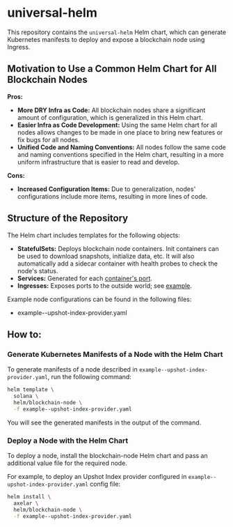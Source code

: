# universal-helm

This repository contains the `universal-helm` Helm chart, which can generate Kubernetes manifests to deploy and expose a blockchain node using Ingress.

## Motivation to Use a Common Helm Chart for All Blockchain Nodes

**Pros:**
  - **More DRY Infra as Code:** All blockchain nodes share a significant amount of configuration, which is generalized in this Helm chart.
  - **Easier Infra as Code Development:** Using the same Helm chart for all nodes allows changes to be made in one place to bring new features or fix bugs for all nodes.
  - **Unified Code and Naming Conventions:** All nodes follow the same code and naming conventions specified in the Helm chart, resulting in a more uniform infrastructure that is easier to read and develop.

**Cons:**
  - **Increased Configuration Items:** Due to generalization, nodes' configurations include more items, resulting in more lines of code.

## Structure of the Repository

The Helm chart includes templates for the following objects:
  - **StatefulSets:** Deploys blockchain node containers. Init containers can be used to download snapshots, initialize data, etc. It will also automatically add a sidecar container with health probes to check the node's status.
  - **Services:** Generated for each [container's port]().
  - **Ingresses:** Exposes ports to the outside world; see [example]().

Example node configurations can be found in the following files:
  - example--upshot-index-provider.yaml

## How to:

### Generate Kubernetes Manifests of a Node with the Helm Chart

To generate manifests of a node described in `example--upshot-index-provider.yaml`, run the following command:
```bash
helm template \
  solana \
  helm/blockchain-node \
  -f example--upshot-index-provider.yaml
```
You will see the generated manifests in the output of the command.

### Deploy a Node with the Helm Chart
To deploy a node, install the blockchain-node Helm chart and pass an additional value file for the required node.

For example, to deploy an Upshot Index provider configured in `example--upshot-index-provider.yaml` config file:

```bash
helm install \
  axelar \
  helm/blockchain-node \
  -f example--upshot-index-provider.yaml
```
